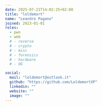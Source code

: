 ```yaml
---
date: 2025-07-21T14:02:25+02:00
title: "loldemort"
name: "Leandro Pagano"
joined: 2023-01-01
roles:
  - pwn
  - web
  # - reverse
  # - crypto
  # - misc
  # - forensics
  # - hardware
  # - OG

social:
  mail: "loldemort@outlook.it"
  github: "https://github.com/LoldemortXP"
  linkedin: ""
  website: ""
  image: ""
---
```


